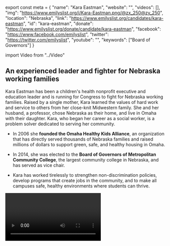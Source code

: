 export const meta = {
  "name": "Kara Eastman",
  "website": "",
  "videos": [],
  "img": "https://www.emilyslist.org/i/Kara-Eastman.png/@zx_250@zy_250",
  "location": "Nebraska",
  "link": "https://www.emilyslist.org/candidates/kara-eastman",
  "id": "kara-eastman",
  "donate": "https://www.emilyslist.org/donate/candidate/kara-eastman",
  "facebook": "https://www.facebook.com/emilyslist",
  "twitter": "https://twitter.com/emilyslist",
  "youtube": "",
  "keywords": ["Board of Governors"]
}

import Video from "../Video"

## An experienced leader and fighter for Nebraska working families

Kara Eastman has been a children's health nonprofit executive and education leader and is running for Congress to fight for Nebraska working families. Raised by a single mother, Kara learned the values of hard work and service to others from her close-knit Midwestern family. She and her husband, a professor, chose Nebraska as their home, and live in Omaha with their daughter. Kara, who began her career as a social worker, is a problem solver dedicated to serving her community.

- In 2006 she **founded the Omaha Healthy Kids Alliance**, an organization that has directly served thousands of Nebraska families and raised millions of dollars to support green, safe, and healthy housing in Omaha.

- In 2014, she was elected to the **Board of Governors of Metropolitan Community College**, the largest community college in Nebraska, and has served as vice chair.

- Kara has worked tirelessly to strengthen non-discrimination policies, develop programs that create jobs in the community, and to make all campuses safe, healthy environments where students can thrive.

<Video id="3cYQVpyJhzs" />

## A champion for expanding economic opportunity

Kara is a fierce advocate running to expand economic and educational opportunities for all Nebraskans. As president and CEO of the Omaha Healthy Kids Alliance she created jobs within the organization and with the small businesses, contractors, and local government agencies that work together to support safe housing for families. She is an experienced education leader dedicated to ensuring that all Nebraskans have access to the educational opportunities that help them get ahead, and when elected she will champion policies that grow our economy by making quality higher education affordable for all. At a time when Republicans are trying to undo the progress we’ve worked so hard to make, Kara is committed to fighting back and expanding access to health care for all. This is a deeply personal issue for her: When Kara’s mother was recently undergoing her fifth round of treatment for cancer, she was prescribed a pill that cost $2,500 — on top of the $800 she was already paying out of pocket each month for prescription drugs despite having Medicare. When elected, Kara will bring her focus on innovation and action to Congress as she tackles the toughest problems facing hardworking Nebraskans.

## An opportunity to flip a seat from red to blue

Kara is challenging Congressman Don Bacon, a vulnerable Republican freshman who has prioritized his party’s extreme agenda over the interests of the working families he was elected to serve. Bacon has voted in lockstep with the dangerous Republican agenda, including for the GOP health care plan to kick 23 million people off their insurance — threatening the health care coverage of Nebraska working families. Nebraska has never before elected a Democratic woman to the House, and Kara is poised to be the first. This is an opportunity to flip a seat, and an important race on the path to taking back the House. Let’s show Kara the full support of the EMILY’s List community and help elect this champion for Nebraska working families to the U.S. House in 2018.
